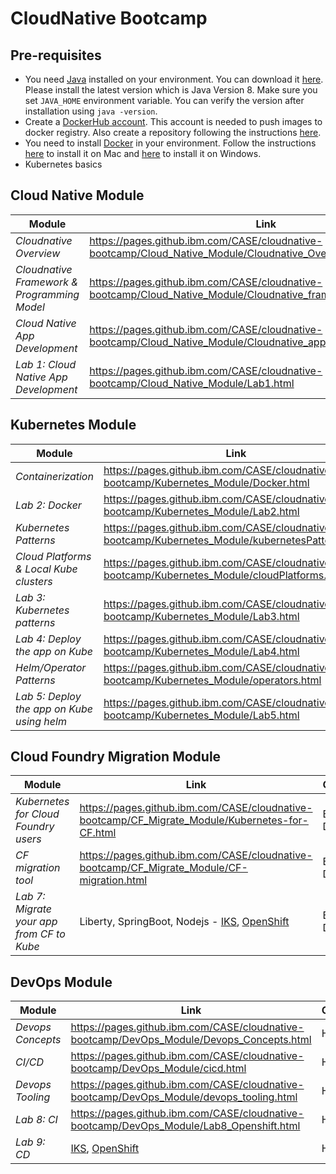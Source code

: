 # CloudNative Bootcamp

## Pre-requisites

- You need [Java](https://www.java.com/en/) installed on your environment. You can download it [here](https://www.java.com/download/). Please install the latest version which is Java Version 8. Make sure you set `JAVA_HOME` environment variable. You can verify the version after installation using `java -version`.
- Create a [DockerHub account](https://hub.docker.com/). This account is needed to push images to docker registry. Also create a repository following the instructions [here](https://docs.docker.com/docker-hub/repos/[).
- You need to install [Docker](https://www.docker.com/) in your environment. Follow the instructions [here](https://docs.docker.com/docker-for-mac/install/) to install it on Mac and [here](https://docs.docker.com/docker-for-windows/install/) to install it on Windows.
- Kubernetes basics

## Cloud Native Module

| Module | Link | Owner |
| ------ | ---- | ----- |
| *Cloudnative Overview* | https://pages.github.ibm.com/CASE/cloudnative-bootcamp/Cloud_Native_Module/Cloudnative_Overview.html | Hema |
| *Cloudnative Framework & Programming Model* | https://pages.github.ibm.com/CASE/cloudnative-bootcamp/Cloud_Native_Module/Cloudnative_framework_prog_model.html | Hema |
| *Cloud Native App Development* | https://pages.github.ibm.com/CASE/cloudnative-bootcamp/Cloud_Native_Module/Cloudnative_app_development.html | Hema |
| *Lab 1: Cloud Native App Development* | https://pages.github.ibm.com/CASE/cloudnative-bootcamp/Cloud_Native_Module/Lab1.html | Hema |

 ## Kubernetes Module

| Module | Link | Owner |
| ------ | ---- | ----- |
| *Containerization* | https://pages.github.ibm.com/CASE/cloudnative-bootcamp/Kubernetes_Module/Docker.html | Hema |
| *Lab 2: Docker* | https://pages.github.ibm.com/CASE/cloudnative-bootcamp/Kubernetes_Module/Lab2.html | Hema |
| *Kubernetes Patterns* | 	https://pages.github.ibm.com/CASE/cloudnative-bootcamp/Kubernetes_Module/kubernetesPatterns.html | Bryan |
| *Cloud Platforms & Local Kube clusters* | 	https://pages.github.ibm.com/CASE/cloudnative-bootcamp/Kubernetes_Module/cloudPlatforms.html | Bryan |
| *Lab 3: Kubernetes patterns* | 	https://pages.github.ibm.com/CASE/cloudnative-bootcamp/Kubernetes_Module/Lab3.html | Bryan |
| *Lab 4: Deploy the app on Kube* | 	https://pages.github.ibm.com/CASE/cloudnative-bootcamp/Kubernetes_Module/Lab4.html | Bryan |
| *Helm/Operator Patterns* | 	https://pages.github.ibm.com/CASE/cloudnative-bootcamp/Kubernetes_Module/operators.html | Bryan |
| *Lab 5: Deploy the app on Kube using helm* | 	https://pages.github.ibm.com/CASE/cloudnative-bootcamp/Kubernetes_Module/Lab5.html | Bryan |


## Cloud Foundry Migration Module

| Module | Link | Owner |
| ------ | ---- | ----- |
| *Kubernetes for Cloud Foundry users* | https://pages.github.ibm.com/CASE/cloudnative-bootcamp/CF_Migrate_Module/Kubernetes-for-CF.html | Budi & Dave |
| *CF migration tool* | https://pages.github.ibm.com/CASE/cloudnative-bootcamp/CF_Migrate_Module/CF-migration.html | Budi & Dave |
| *Lab 7: Migrate your app from CF to Kube* | Liberty, SpringBoot, Nodejs  - [IKS](https://github.com/ibm-cloud-architecture/cf-transformation/blob/master/exercise/iks.md), [OpenShift](https://github.com/ibm-cloud-architecture/cf-transformation/blob/master/exercise/openshift.md)| Budi & Dave |

## DevOps Module

| Module | Link | Owner |
| ------ | ---- | ----- |
| *Devops Concepts* | https://pages.github.ibm.com/CASE/cloudnative-bootcamp/DevOps_Module/Devops_Concepts.html | Hema |
| *CI/CD* | https://pages.github.ibm.com/CASE/cloudnative-bootcamp/DevOps_Module/cicd.html | Hema |
| *Devops Tooling* | https://pages.github.ibm.com/CASE/cloudnative-bootcamp/DevOps_Module/devops_tooling.html | Hema |
| *Lab 8: CI* | https://pages.github.ibm.com/CASE/cloudnative-bootcamp/DevOps_Module/Lab8_Openshift.html | Hema |
| *Lab 9: CD* | [IKS](https://pages.github.ibm.com/CASE/cloudnative-bootcamp/DevOps_Module/Lab9_IKS.html), [OpenShift](https://pages.github.ibm.com/CASE/cloudnative-bootcamp/DevOps_Module/Lab9_OpenShift.html) | Hema |
